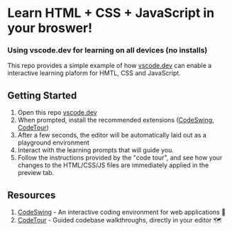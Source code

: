 # Learn HTML + CSS + JavaScript in your broswer!
### Using vscode.dev for learning on all devices (no installs)

This repo provides a simple example of how [vscode.dev](https://code.visualstudio.com/docs/editor/vscode-web) can enable a interactive learning plaform for HMTL, CSS and JavaScript.

## Getting Started

1. Open this repo [vscode.dev](https://vscode.dev/github/saragibby/start-coding-vscode.dev)
1. When prompted, install the recommended extensions ([CodeSwing](https://aka.ms/codeswing), [CodeTour](https://aka.ms/codetour))
2. After a few seconds, the editor will be automatically laid out as a playground environment
3. Interact with the learning prompts that will guide you.
4. Follow the instructions provided by the "code tour", and see how your changes to the HTML/CSS/JS files are immediately applied in the preview tab.


## Resources
1. [CodeSwing](https://aka.ms/codeswing) - An interactive coding environment for web applications 💃
1. [CodeTour](https://aka.ms/codetour) - Guided codebase walkthroughs, directly in your editor 🗺️